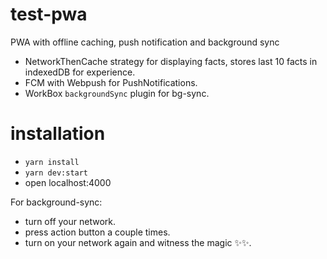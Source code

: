 # test-pwa
PWA with offline caching, push notification and background sync

 - NetworkThenCache strategy for displaying facts, stores last 10 facts in indexedDB for experience.
 - FCM with Webpush for PushNotifications.
 - WorkBox `backgroundSync` plugin for bg-sync.


# installation
 - `yarn install`
 - `yarn dev:start`
 - open localhost:4000

For background-sync:
 - turn off your network.
 - press action button a couple times.
 - turn on your network again and witness the magic ✨✨.
